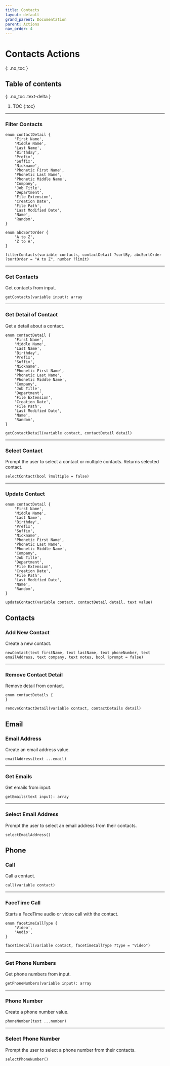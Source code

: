 ```yaml
---
title: Contacts
layout: default
grand_parent: Documentation
parent: Actions
nav_order: 4
---
```


# Contacts Actions
{: .no_toc }

## Table of contents
{: .no_toc .text-delta }

1. TOC
{:toc}

---

### Filter Contacts

```
enum contactDetail {
    'First Name',
    'Middle Name',
    'Last Name',
    'Birthday',
    'Prefix',
    'Suffix',
    'Nickname',
    'Phonetic First Name',
    'Phonetic Last Name',
    'Phonetic Middle Name',
    'Company',
    'Job Title',
    'Department',
    'File Extension',
    'Creation Date',
    'File Path',
    'Last Modified Date',
    'Name',
    'Random',
}

enum abcSortOrder {
    'A to Z',
    'Z to A',
}

filterContacts(variable contacts, contactDetail ?sortBy, abcSortOrder ?sortOrder = "A to Z", number ?limit)
```

---

### Get Contacts

Get contacts from input.

```
getContacts(variable input): array
```

---

### Get Detail of Contact

Get a detail about a contact.

```
enum contactDetail {
    'First Name',
    'Middle Name',
    'Last Name',
    'Birthday',
    'Prefix',
    'Suffix',
    'Nickname',
    'Phonetic First Name',
    'Phonetic Last Name',
    'Phonetic Middle Name',
    'Company',
    'Job Title',
    'Department',
    'File Extension',
    'Creation Date',
    'File Path',
    'Last Modified Date',
    'Name',
    'Random',
}

getContactDetail(variable contact, contactDetail detail)
```

---

### Select Contact

Prompt the user to select a contact or multiple contacts. Returns selected contact.

```
selectContact(bool ?multiple = false)
```

---

### Update Contact

```
enum contactDetail {
    'First Name',
    'Middle Name',
    'Last Name',
    'Birthday',
    'Prefix',
    'Suffix',
    'Nickname',
    'Phonetic First Name',
    'Phonetic Last Name',
    'Phonetic Middle Name',
    'Company',
    'Job Title',
    'Department',
    'File Extension',
    'Creation Date',
    'File Path',
    'Last Modified Date',
    'Name',
    'Random',
}

updateContact(variable contact, contactDetail detail, text value)
```

## Contacts

### Add New Contact

Create a new contact.

```
newContact(text firstName, text lastName, text phoneNumber, text emailAddress, text company, text notes, bool ?prompt = false)
```

---

### Remove Contact Detail

Remove detail from contact.

```
enum contactDetails {
}

removeContactDetail(variable contact, contactDetails detail)
```

## Email

### Email Address

Create an email address value.

```
emailAddress(text ...email)
```

---

### Get Emails

Get emails from input.

```
getEmails(text input): array
```

---

### Select Email Address

Prompt the user to select an email address from their contacts.

```
selectEmailAddress()
```

## Phone

### Call

Call a contact.

```
call(variable contact)
```

---

### FaceTime Call

Starts a FaceTime audio or video call with the contact.

```
enum facetimeCallType {
    'Video',
    'Audio',
}

facetimeCall(variable contact, facetimeCallType ?type = "Video")
```

---

### Get Phone Numbers

Get phone numbers from input.

```
getPhoneNumbers(variable input): array
```

---

### Phone Number

Create a phone number value.

```
phoneNumber(text ...number)
```

---

### Select Phone Number

Prompt the user to select a phone number from their contacts.

```
selectPhoneNumber()
```
